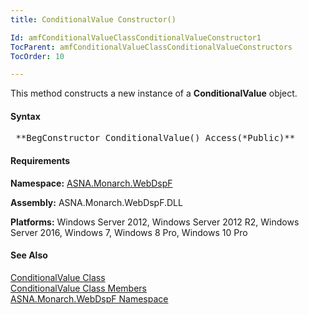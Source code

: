 ```yaml
---
title: ConditionalValue Constructor()

Id: amfConditionalValueClassConditionalValueConstructor1
TocParent: amfConditionalValueClassConditionalValueConstructors
TocOrder: 10

---
```


This method constructs a new instance of a **ConditionalValue** object.

#### Syntax
<pre class="syntax"> **BegConstructor ConditionalValue() Access(*Public)** </pre>

<!-- -->

#### Requirements
**Namespace:** [ASNA.Monarch.WebDspF](amfWebDspFNamespace.html)

**Assembly:** ASNA.Monarch.WebDspF.DLL

**Platforms:** Windows Server 2012, Windows Server 2012 R2, Windows Server 2016, Windows 7, Windows 8 Pro, Windows 10 Pro
<!-- end -->

#### See Also
[ ConditionalValue Class](amfConditionalValueClass.html) <br /> [ ConditionalValue Class Members](amfConditionalValueClassMembers.html) <br /> [ ASNA.Monarch.WebDspF Namespace](amfWebDspFNamespace.html) 
